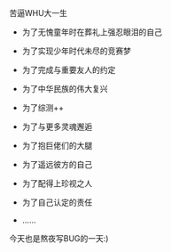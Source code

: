 苦逼WHU大一生

- 为了无愧童年时在葬礼上强忍眼泪的自己
- 为了实现少年时代未尽的竞赛梦
- 为了完成与重要友人的约定
- 为了中华民族的伟大复兴
- 为了综测++
- 为了与更多灵魂邂逅
- 为了抱巨佬们的大腿
- 为了遥远彼方的自己
- 为了配得上珍视之人
- 为了自己认定的责任
  
- ……

今天也是熬夜写BUG的一天:)